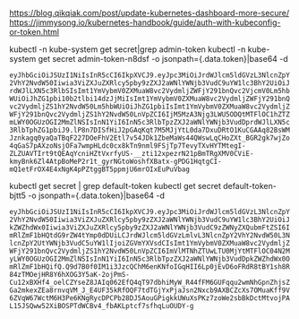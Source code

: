 https://blog.qikqiak.com/post/update-kubernetes-dashboard-more-secure/
https://jimmysong.io/kubernetes-handbook/guide/auth-with-kubeconfig-or-token.html

kubectl -n kube-system get secret|grep admin-token
kubectl -n kube-system get secret admin-token-n8dsf -o jsonpath={.data.token}|base64 -d

`eyJhbGciOiJSUzI1NiIsInR5cCI6IkpXVCJ9.eyJpc3MiOiJrdWJlcm5ldGVzL3NlcnZpY2VhY2NvdW50Iiwia3ViZXJuZXRlcy5pby9zZXJ2aWNlYWNjb3VudC9uYW1lc3BhY2UiOiJrdWJlLXN5c3RlbSIsImt1YmVybmV0ZXMuaW8vc2VydmljZWFjY291bnQvc2VjcmV0Lm5hbWUiOiJhZG1pbi10b2tlbi14dzJjMiIsImt1YmVybmV0ZXMuaW8vc2VydmljZWFjY291bnQvc2VydmljZS1hY2NvdW50Lm5hbWUiOiJhZG1pbiIsImt1YmVybmV0ZXMuaW8vc2VydmljZWFjY291bnQvc2VydmljZS1hY2NvdW50LnVpZCI6IjM5MzA3Njg3LWU5ODQtMTFlOC1hZTZmLWY0OGUzOGI2MmZlNSIsInN1YiI6InN5c3RlbTpzZXJ2aWNlYWNjb3VudDprdWJlLXN5c3RlbTphZG1pbiJ9.lP8n7DISfHiJ2pGAqKqt7M5MJjYtL0da7DxuDRtO1KuCGAAq82BsWMJznkagq0yaQaTBqF227DOeFhV2Etl7v54JDk1ZbeMaWs44QWswLqCHoZXt_BGR2gk7wjZo4qGaS7pAXzoNsjOFa7wmpHLdc0cx8kTn9nml9FSjTp7TevyTXvHYTMtegI-ZLZUAVTIrt9tQEAqYcniHZtVxrfyUS-__zti12xpezrN21pBmTRgXMV0CViE-kmyBnk6Zl4AtpBoMeP2r1t_gyrNGtoWoshfXBatx-gPDG1HqtgCI-mQ1etFrOX4E4xNgK4pPZtggBT5ppmjU6mrOIxEuPuVbag`

kubectl get secret | grep default-token
kubectl get secret default-token-bjtt5 -o jsonpath={.data.token}|base64 -d

`eyJhbGciOiJSUzI1NiIsInR5cCI6IkpXVCJ9.eyJpc3MiOiJrdWJlcm5ldGVzL3NlcnZpY2VhY2NvdW50Iiwia3ViZXJuZXRlcy5pby9zZXJ2aWNlYWNjb3VudC9uYW1lc3BhY2UiOiJkZWZhdWx0Iiwia3ViZXJuZXRlcy5pby9zZXJ2aWNlYWNjb3VudC9zZWNyZXQubmFtZSI6ImRlZmF1bHQtdG9rZW4tYmp0dDUiLCJrdWJlcm5ldGVzLmlvL3NlcnZpY2VhY2NvdW50L3NlcnZpY2UtYWNjb3VudC5uYW1lIjoiZGVmYXVsdCIsImt1YmVybmV0ZXMuaW8vc2VydmljZWFjY291bnQvc2VydmljZS1hY2NvdW50LnVpZCI6ImVlMTNhZTUwLTU0MjYtMTFlOC04N2MyLWY0OGUzOGI2MmZlNSIsInN1YiI6InN5c3RlbTpzZXJ2aWNlYWNjb3VudDpkZWZhdWx0OmRlZmF1bHQifQ.Q9d7B0f0IM1i3JzcQChM6enKNfoIGqHII6Lp0jEvD6oFRdR8tBY1sh8R84zTMOejHR8Y6hXOG3Y5aK-2ojPmS-Cu12xBXHf4_oelCZYseZ8JAIq062EfQ4qT97dbhiMyW_R44fFM6GUFqqu2wmNhGpnZhjsZGa2mkexZEa8rnvqVM_J_E4UF35kRfOQF7tdTGjYxPjaJsn2Nxcb9AXBCZcXs7OMuaKff9V6ZVqW67WctM6H3Pe6KNgRycDPCPb28DJ5AouGPigkkUWuXsPKz7zoWe2sbBkDctMtvojPAL15JSQww52XiBOSPTdWCBv4_fbAKLptcf7sfhqLuOUDY-g`

